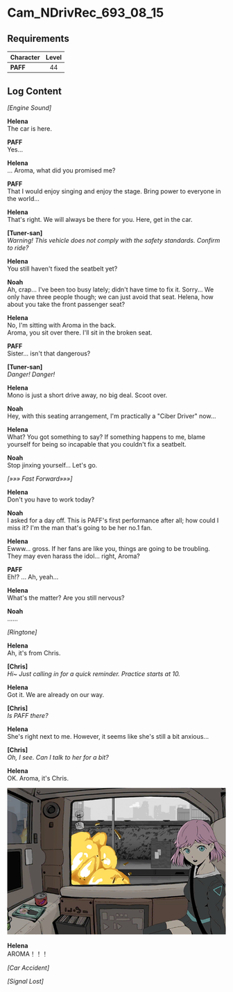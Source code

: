 # Cam_NDrivRec_693_08_15
## Requirements
|Character|Level|
|---------|:---:|
|**PAFF** | 44  |

## Log Content
*\[Engine Sound\]*

**Helena**<br>
The car is here.

**PAFF**<br>
Yes...

**Helena**<br>
... Aroma, what did you promised me?

**PAFF**<br>
That I would enjoy singing and enjoy the stage. Bring power to everyone in the world...

**Helena**<br>
That's right. We will always be there for you. Here, get in the car.

**[Tuner-san]**<br>
*Warning! This vehicle does not comply with the safety standards. Confirm to ride?*

**Helena**<br>
You still haven't fixed the seatbelt yet?

**Noah**<br>
Ah, crap... I've been too busy lately; didn't have time to fix it. Sorry... We only have three people though; we can just avoid that seat. Helena, how about you take the front passenger seat?

**Helena**<br>
No, I'm sitting with Aroma in the back.<br>
Aroma, you sit over there. I'll sit in the broken seat.

**PAFF**<br>
Sister... isn't that dangerous?

**[Tuner-san]**<br>
*Danger! Danger!*

**Helena**<br>
Mono is just a short drive away, no big deal. Scoot over.

**Noah**<br>
Hey, with this seating arrangement, I'm practically a "Ciber Driver" now...

**Helena**<br>
What? You got something to say? If something happens to me, blame yourself for being so incapable that you couldn't fix a seatbelt.

**Noah**<br>
Stop jinxing yourself... Let's go.

*[»»» Fast Forward»»»]*

**Helena**<br>
Don't you have to work today?

**Noah**<br>
I asked for a day off. This is PAFF's first performance after all; how could I miss it? I'm the man that's going to be her no.1 fan.

**Helena**<br>
Ewww... gross. If her fans are like you, things are going to be troubling. They may even harass the idol... right, Aroma?

**PAFF**<br>
Eh!? ... Ah, yeah...

**Helena**<br>
What's the matter? Are you still nervous?

**Noah**<br>
......

*\[Ringtone\]*

**Helena**<br>
Ah, it's from Chris.

**[Chris]**<br>
*Hi~ Just calling in for a quick reminder. Practice starts at 10.*

**Helena**<br>
Got it. We are already on our way.

**[Chris]**<br>
*Is PAFF there?*

**Helena**<br>
She's right next to me. However, it seems like she's still a bit anxious...

**[Chris]**<br>
*Oh, I see. Can I talk to her for a bit?*

**Helena**<br>
OK. Aroma, it's Chris.

![pos0902.png](./attachments/pos0902.png)

**Helena**<br>
AROMA！！！

*\[Car Accident\]*

*[Signal Lost]*
